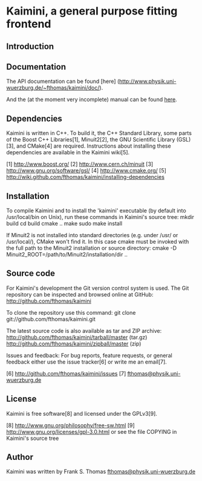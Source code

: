 Kaimini, a general purpose fitting frontend
===========================================

Introduction
------------

Documentation
-------------
  The API documentation can be found [here]
    (http://www.physik.uni-wuerzburg.de/~fthomas/kaimini/doc/).

  And the (at the moment very incomplete) manual can be found [here](
    http://www.physik.uni-wuerzburg.de/~fthomas/kaimini/kaimini.pdf).

Dependencies
------------
  Kaimini is written in C++. To build it, the C++ Standard Library, some
  parts of the Boost C++ Libraries[1], Minuit2[2], the GNU Scientific
  Library (GSL)[3], and CMake[4] are required. Instructions about
  installing these dependencies are available in the Kaimini wiki[5].

  [1] http://www.boost.org/
  [2] http://www.cern.ch/minuit
  [3] http://www.gnu.org/software/gsl/
  [4] http://www.cmake.org/
  [5] http://wiki.github.com/fthomas/kaimini/installing-dependencies

Installation
------------
  To compile Kaimini and to install the 'kaimini' executable (by default
  into /usr/local/bin on Unix), run these commands in Kaimini's source
  tree:
    mkdir build
    cd build
    cmake ..
    make
    sudo make install

  If Minuit2 is not installed into standard directories (e.g. under
  /usr/ or /usr/local/), CMake won't find it. In this case cmake must be
  invoked with the full path to the Minuit2 installation or source
  directory:
    cmake -D Minuit2_ROOT=/path/to/Minuit2/installation/dir ..

Source code
-----------
  For Kaimini's development the Git version control system is used. The
  Git repository can be inspected and browsed online at GitHub:
    http://github.com/fthomas/kaimini

  To clone the repository use this command:
    git clone git://github.com/fthomas/kaimini.git

  The latest source code is also available as tar and ZIP archive:
    http://github.com/fthomas/kaimini/tarball/master (tar.gz)
    http://github.com/fthomas/kaimini/zipball/master (zip)

Issues and feedback:
  For bug reports, feature requests, or general feedback either use the
  issue tracker[6] or write me an email[7].

  [6] http://github.com/fthomas/kaimini/issues
  [7] fthomas@physik.uni-wuerzburg.de

License
-------
  Kaimini is free software[8] and licensed under the GPLv3[9].

  [8] http://www.gnu.org/philosophy/free-sw.html
  [9] http://www.gnu.org/licenses/gpl-3.0.html
      or see the file COPYING in Kaimini's source tree

Author
------
  Kaimini was written by
  Frank S. Thomas <fthomas@physik.uni-wuerzburg.de>
